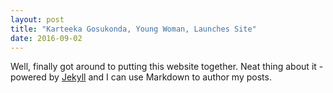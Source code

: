 ```yaml
---
layout: post
title: "Karteeka Gosukonda, Young Woman, Launches Site"
date: 2016-09-02
---
```


Well, finally got around to putting this website together. Neat thing about it - powered by [Jekyll](http://jekyllrb.com) and I can use Markdown to author my posts.
